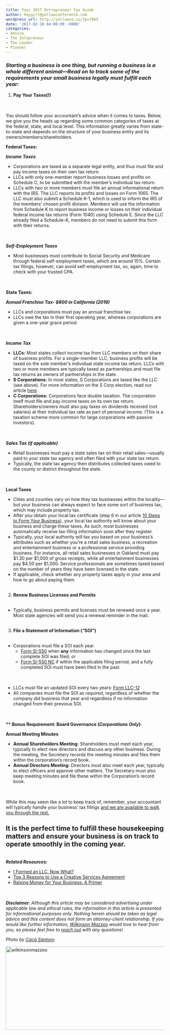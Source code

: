 ```yaml
---
title: Your 2017 Entrepreneur Tax Guide
author: heygirl@yellowconference.com
wordpress_url: http://yellowco.co/?p=7865
date: '2017-02-10 04:00:09 -0800'
categories:
- Advice
- The Solopreneur
- The Leader
- Pioneer 
---
```

<h3><em><strong>Starting a business is one thing, but running a business is a whole different animal&mdash;Read on to track some of the requirements your small business legally must fulfill each year:</strong></em></h3></p>
<ol>
<li><b> Pay Your Taxes(!)</b></li><br />
</ol><br />
<span style="font-weight: 400;">You should follow your accountant&rsquo;s advice when it comes to taxes. Below, we give you the heads up regarding some common categories of taxes at the federal, state, and local level. This information greatly varies from state-to-state and depends on the structure of your business entity and its owners/members/shareholders.</span></p>
<p><b>Federal Taxes:</b></p>
<p><b><i>Income Taxes</i></b></p>
<ul>
<li style="font-weight: 400;"><span style="font-weight: 400;">Corporations are taxed as a separate legal entity, and thus must file and pay income taxes on their own tax return.</span></li>
<li style="font-weight: 400;"><span style="font-weight: 400;">LLCs with only one-member report business losses and profits on Schedule C, to be submitted with the member&rsquo;s individual tax return.</span></li>
<li style="font-weight: 400;"><span style="font-weight: 400;">LLCs with two or more members must file an annual informational return with the IRS. The LLC reports its profits and losses on Form 1065. The LLC must also submit a Schedule K-1, which is used to inform the IRS of the members&rsquo; chosen profit division. Members will use the information from Schedule K to report business income or losses on their individual federal income tax returns (Form 1040) using Schedule E. Since the LLC already filed a Schedule-K, members do not need to submit this form with their returns.</span></li><br />
</ul><br />
<b><i>Self-Employment Taxes</i></b></p>
<ul>
<li style="font-weight: 400;"><span style="font-weight: 400;">Most businesses must contribute to Social Security and Medicare through federal self-employment taxes, which are around 15%. Certain tax filings, however, can avoid self-employment tax, so, again, time to check with your trusted CPA.</span></li><br />
</ul><br />
<b>State Taxes:</b></p>
<p><b><i>Annual Franchise Tax- $800 in California (2016)</i></b></p>
<ul>
<li style="font-weight: 400;"><span style="font-weight: 400;">LLCs and corporations must pay an annual franchise tax.</span></li>
<li style="font-weight: 400;"><span style="font-weight: 400;">LLCs owe the tax in their first operating year, whereas corporations are given a one-year grace period.</span></li><br />
</ul><br />
<b><i>Income Tax</i></b></p>
<ul>
<li style="font-weight: 400;"><b>LLCs:</b><span style="font-weight: 400;">&nbsp;Most states collect income tax from LLC members on their share of business profits. For a single-member LLC, business profits will be taxed on the sole member&rsquo;s individual state income tax return. LLCs with two or more members are typically taxed as partnerships and must file tax returns as owners of partnerships in the state.</span></li>
<li style="font-weight: 400;"><b>S Corporations:</b><span style="font-weight: 400;">&nbsp;In most states, S Corporations are taxed like the LLC (see above). For more information on the S Corp election, read our article&nbsp;</span><a href="https://wilkinsonmazzeo.com/s-corp-status-is-it-right-for-your-business-2/"><span style="font-weight: 400;">here</span></a><span style="font-weight: 400;">.</span></li>
<li style="font-weight: 400;"><b>C Corporations:</b><span style="font-weight: 400;">&nbsp;Corporations face double taxation. The corporation itself must file and pay income taxes on its own tax return. Shareholders/owners must also pay taxes on dividends received (not salaries) at their individual tax rate as part of personal income. (This is a taxation scheme more common for large corporations with passive investors).</span></li><br />
</ul><br />
<b><i>Sales Tax (if applicable)</i></b></p>
<ul>
<li style="font-weight: 400;"><span style="font-weight: 400;">Retail businesses must pay a state sales tax on their retail sales&mdash;usually paid to your state tax agency and often filed with your state tax return.</span></li>
<li style="font-weight: 400;"><span style="font-weight: 400;">Typically, the state tax agency then distributes collected taxes owed to the county or district throughout the state.</span></li><br />
</ul><br />
<b>Local Taxes</b></p>
<ul>
<li style="font-weight: 400;"><span style="font-weight: 400;">Cities and counties vary on how they tax businesses within the locality&mdash;but your business can always expect to face some sort of business tax, which may include property tax.</span></li>
<li style="font-weight: 400;"><span style="font-weight: 400;">After you obtain your local tax certificate (step 6 in our article&nbsp;</span><a href="https://wilkinsonmazzeo.com/10-steps-form-business/" target="_blank"><span style="font-weight: 400;">10 Steps to Form Your Business</span></a><span style="font-weight: 400;">), your local tax authority will know about your business and charge these taxes. As such, most businesses automatically receive tax-filing information soon after they register.</span></li>
<li style="font-weight: 400;"><span style="font-weight: 400;">Typically, your local authority will tax you based on your business&rsquo;s attributes such as whether you&rsquo;re a retail sales business, a recreation and entertainment business or a professional service providing business. For instance, all retail sales businesses in Oakland must pay $1.30 per $1,000 of gross receipts, while all entertainment businesses pay $4.50 per $1,000. Service professionals are sometimes taxed based on the number of years they have been licensed in the state.</span></li>
<li style="font-weight: 400;"><span style="font-weight: 400;">If applicable, check whether any property taxes apply in your area and how to go about paying them.</span></li><br />
</ul></p>
<ol start="2">
<li><b> Renew Business Licenses and Permits</b></li><br />
</ol></p>
<ul>
<li style="font-weight: 400;"><span style="font-weight: 400;">Typically, business permits and licenses must be renewed once a year. Most state agencies will send you a renewal reminder in the mail.</span></li><br />
</ul></p>
<ol start="3">
<li><b> File a Statement of Information (&ldquo;SOI&rdquo;)</b></li><br />
</ol></p>
<ul>
<li style="font-weight: 400;"><span style="font-weight: 400;">Corporations must file a SOI each year.</span>
<ul>
<li style="font-weight: 400;"><a href="http://bpd.cdn.sos.ca.gov/corp/pdf/so/corp_so550.pdf" target="_blank"><span style="font-weight: 400;">Form SI-550</span></a><span style="font-weight: 400;">&nbsp;when&nbsp;</span><b>any</b><span style="font-weight: 400;">&nbsp;information has changed since the last complete SOI was filed; or</span></li>
<li style="font-weight: 400;"><a href="http://bpd.cdn.sos.ca.gov/corp/pdf/so/corp_so550nc.pdf" target="_blank"><span style="font-weight: 400;">Form SI-550 NC</span></a><span style="font-weight: 400;">&nbsp;if within the applicable filing period, and a fully completed SOI must have been filed in the past.</span></li><br />
</ul><br />
</li></p>
<li style="font-weight: 400;"><span style="font-weight: 400;">LLCs must file an updated SOI every two years:&nbsp;</span><a href="http://bpd.cdn.sos.ca.gov/llc/forms/llc-12.pdf" target="_blank"><span style="font-weight: 400;">Form LLC-12</span></a></li>
<li style="font-weight: 400;"><span style="font-weight: 400;">All companies must file the SOI as required, regardless of whether the company did business that year and regardless if no information changed from their previous SOI.</span></li><br />
</ul><br />
<b>** Bonus Requirement: Board Governance (</b><b><i>Corporations Only</i></b><b>)</b><span style="font-weight: 400;">:</span></p>
<p><b>Annual Meeting Minutes</b></p>
<ul>
<li style="font-weight: 400;"><b>Annual Shareholders Meeting:</b><span style="font-weight: 400;">&nbsp;Shareholders must meet each year, typically to elect new directors and discuss any other business. During the meeting, the Secretary records the meeting minutes and files them within the corporation&rsquo;s record book.</span></li>
<li style="font-weight: 400;"><b>Annual Directors Meeting:&nbsp;</b><span style="font-weight: 400;">Directors must also meet each year, typically to elect officers and approve other matters. The Secretary must also keep meeting minutes and file these within the Corporation&rsquo;s record book.</span></li><br />
</ul><br />
<span style="font-weight: 400;">While this may seem like a lot to keep track of, remember, your accountant will typically handle your business&rsquo; tax filings <a href="https://wilkinsonmazzeo.com/" target="_blank">and we are available to walk you through the rest.</a></span></p>
<h2><strong>It is the perfect time to&nbsp;fulfill these housekeeping matters and ensure your business is on track to operate smoothly in the coming year.</strong></h2><br />
<em><b>Related Resources:</b></em></p>
<ul>
<li style="font-weight: 400;"><a href="https://wilkinsonmazzeo.com/i-formed-an-llc-now-what/" target="_blank"><span style="font-weight: 400;">I Formed an LLC. Now What?</span></a></li>
<li style="font-weight: 400;"><a href="https://wilkinsonmazzeo.com/top-3-reasons-use-creative-services-agreement/" target="_blank"><span style="font-weight: 400;">Top 3 Reasons to Use a Creative Services Agreement</span></a></li>
<li style="font-weight: 400;"><a href="https://wilkinsonmazzeo.com/raising-money-for-your-business-a-primer/" target="_blank"><span style="font-weight: 400;">Raising Money for Your Business: A Primer</span></a></li><br />
</ul><br />
<b><i>Disclaimer</i></b><i><span style="font-weight: 400;">: Although this article may be considered advertising under applicable law&nbsp;and ethical rules,&nbsp;the information in this article is presented for&nbsp;informational purposes only. Nothing herein should be taken as legal advice and this content does not form an attorney-client relationship. If you would like further information,&nbsp;</span></i><a href="http://www.wilkinsonmazzeo.com/" target="_blank"><i><span style="font-weight: 400;">Wilkinson Mazzeo</span></i></a><i><span style="font-weight: 400;">&nbsp;would love to hear from you, so please feel free to&nbsp;</span></i><a href="https://mail.google.com/mail/u/0/?view=cm&amp;fs=1&amp;to=holler@wilkinsonmazzeo.com&amp;tf=1" target="_blank"><i><span style="font-weight: 400;">reach out</span></i></a><i><span style="font-weight: 400;">&nbsp;with any questions!</span></i></p>
<p><em>Photo by <a href="http://cacasantoro.com/" target="_blank">Cac&aacute; Santoro</a></em></p>
<p><a href="https://wilkinsonmazzeo.com/" target="_blank"><img class="size-full wp-image-7898 aligncenter" src="http://yellowco.co/wp-content/uploads/2017/02/WILKINSONMAZZEO.jpg" alt="wilkinsonmazzeo" width="700" height="264" /></a></p>
